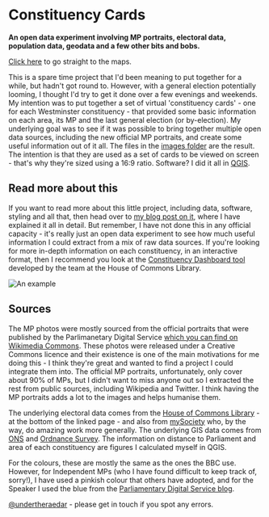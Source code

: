 # Constituency Cards

**An open data experiment involving MP portraits, electoral data, population data, geodata and a few other bits and bobs.**

[Click here](https://github.com/alasdairrae/wpc/tree/master/images) to go straight to the maps.

This is a spare time project that I'd been meaning to put together for a while, but hadn't got round to. However, with a general election potentially looming, I thought I'd try to get it done over a few evenings and weekends. My intention was to put together a set of virtual 'constituency cards' - one for each Westminster constituency - that provided some basic information on each area, its MP and the last general election (or by-election). My underlying goal was to see if it was possible to bring together multiple open data sources, including the new official MP portraits, and create some useful information out of it all. The files in the [images folder](https://github.com/alasdairrae/wpc/tree/master/images) are the result. The intention is that they are used as a set of cards to be viewed on screen - that's why they're sized using a 16:9 ratio. Software? I did it all in [QGIS](https://qgis.org/en/site/).

## Read more about this 
If you want to read more about this little project, including data, software, styling and all that, then head over to [my blog post on it](https://github.com/alasdairrae/wpc/tree/master/images), where I have explained it all in detail. But remember, I have not done this in any official capacity - it's really just an open data experiment to see how much useful information I could extract from a mix of raw data sources. If you're looking for more in-depth information on each constituency, in an interactive format, then I recommend you look at the [Constituency Dashboard tool](https://commonslibrary.parliament.uk/local-data/constituency-dashboard/) developed by the team at the House of Commons Library.

![An example](http://ajrae.staff.shef.ac.uk/img/wpc/20190816_131448.jpg)

## Sources
The MP photos were mostly sourced from the official portraits that were published by the Parlimanetary Digital Service [which you can find on Wikimedia Commons](https://commons.wikimedia.org/wiki/Category:Official_United_Kingdom_Parliamentary_photographs_2017). These photos were released under a Creative Commons licence and their existence is one of the main motivations for me doing this - I think they're great and wanted to find a project I could integrate them into. The official MP portraits, unfortunately, only cover about 90% of MPs, but I didn't want to miss anyone out so I extracted the rest from public sources, including Wikipedia and Twitter. I think having the MP portraits adds a lot to the images and helps humanise them.

The underlying electoral data comes from the [House of Commons Library](https://researchbriefings.parliament.uk/ResearchBriefing/Summary/CBP-7979) - at the bottom of the linked page - and also from  [mySociety](https://www.mysociety.org/wehelpyou/see-a-list-of-every-mp-in-parliament/) who, by the way, do amazing work more generally. The underlying GIS data comes from [ONS](http://geoportal.statistics.gov.uk/) and [Ordnance Survey](https://www.ordnancesurvey.co.uk/opendatadownload/products.html). The information on distance to Parliament and area of each constituency are figures I calculated myself in QGIS. 

For the colours, these are mostly the same as the ones the BBC use. However, for Independent MPs (who I have found difficult to keep track of, sorry!), I have used a pinkish colour that others have adopted, and for the Speaker I used the blue from the [Parliamentary Digital Service blog](https://pds.blog.parliament.uk/).


[@undertheraedar](https://twitter.com/undertheraedar) - please get in touch if you spot any errors.
